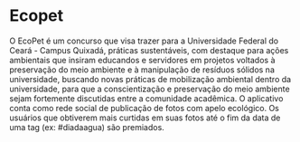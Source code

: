 # Ecopet

O EcoPet é um concurso que visa trazer para a Universidade Federal do Ceará - Campus Quixadá, práticas sustentáveis, com destaque para ações ambientais que insiram educandos e servidores em projetos voltados à preservação do meio ambiente e à manipulação de resíduos sólidos na  universidade, buscando novas práticas de mobilização ambiental dentro da universidade, para que a conscientização e preservação do meio ambiente sejam fortemente discutidas entre a comunidade acadêmica. O aplicativo conta como rede social de publicação de fotos com apelo ecológico. Os usuários que obtiverem mais curtidas em suas fotos até o fim da data de uma tag (ex: #diadaagua) são premiados.
